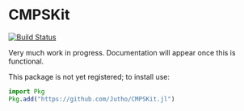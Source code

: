 # CMPSKit

[![Build Status](https://github.com/Jutho/CMPSKit.jl/workflows/CI/badge.svg)](https://github.com/Jutho/CMPSKit.jl/actions)

Very much work in progress. Documentation will appear once this is functional.

This package is not yet registered; to install use:
```julia
import Pkg
Pkg.add("https://github.com/Jutho/CMPSKit.jl")
```
